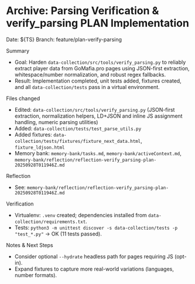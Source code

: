 # Archive: Parsing Verification & verify_parsing PLAN Implementation

Date: ${TS}
Branch: feature/plan-verify-parsing

Summary

- Goal: Harden `data-collection/src/tools/verify_parsing.py` to reliably extract player data from GoMafia.pro pages using JSON-first extraction, whitespace/number normalization, and robust regex fallbacks.
- Result: Implementation completed, unit tests added, fixtures created, and all `data-collection/tests` pass in a virtual environment.

Files changed

- Edited: `data-collection/src/tools/verify_parsing.py` (JSON-first extraction, normalization helpers, LD+JSON and inline JS assignment handling, numeric parsing utilities)
- Added: `data-collection/tests/test_parse_utils.py`
- Added fixtures: `data-collection/tests/fixtures/fixture_next_data.html`, `fixture_ldjson.html`
- Memory bank: `memory-bank/tasks.md`, `memory-bank/activeContext.md`, `memory-bank/reflection/reflection-verify_parsing-plan-20250928T011946Z.md`

Reflection

- See: `memory-bank/reflection/reflection-verify_parsing-plan-20250928T011946Z.md`

Verification

- Virtualenv: `.venv` created; dependencies installed from `data-collection/requirements.txt`.
- Tests: `python3 -m unittest discover -s data-collection/tests -p "test_*.py"` → OK (11 tests passed).

Notes & Next Steps

- Consider optional `--hydrate` headless path for pages requiring JS (opt-in).
- Expand fixtures to capture more real-world variations (languages, number formats).

